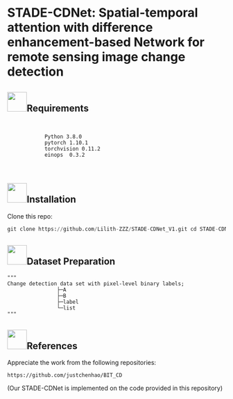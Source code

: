 # STADE-CDNet: Spatial-temporal attention with difference enhancement-based Network for remote sensing image change detection
## <img src="https://github.com/Lilith-ZZZ/STADE-CDNet_V1/blob/main/image/1%20(2).png" width="45" height="45">Requirements
<img src="https://github.com/Lilith-ZZZ/STADE-CDNet_V1/blob/main/image/33.png" width="15" height="15"><img src="https://github.com/Lilith-ZZZ/STADE-CDNet_V1/blob/main/image/33.png" width="15" height="15"><img src="https://github.com/Lilith-ZZZ/STADE-CDNet_V1/blob/main/image/33.png" width="15" height="15">
                
                Python 3.8.0
                pytorch 1.10.1
                torchvision 0.11.2
                einops  0.3.2
                
<img src="https://github.com/Lilith-ZZZ/STADE-CDNet_V1/blob/main/image/33.png" width="15" height="15"><img src="https://github.com/Lilith-ZZZ/STADE-CDNet_V1/blob/main/image/33.png" width="15" height="15"><img src="https://github.com/Lilith-ZZZ/STADE-CDNet_V1/blob/main/image/33.png" width="15" height="15">
## <img src="https://github.com/Lilith-ZZZ/STADE-CDNet_V1/blob/main/image/5.png" width="45" height="45">Installation
Clone this repo:
```python
git clone https://github.com/Lilith-ZZZ/STADE-CDNet_V1.git cd STADE-CDNet
 ```
                
## <img src="https://github.com/Lilith-ZZZ/STADE-CDNet_V1/blob/main/image/7.png" width="45" height="45">Dataset Preparation

```
"""
Change detection data set with pixel-level binary labels;
                ├─A
                ├─B
                ├─label
                └─list
"""
```


## <img src="https://github.com/Lilith-ZZZ/STADE-CDNet_V1/blob/main/image/6.png" width="45" height="45">References
 
Appreciate the work from the following repositories:
```
https://github.com/justchenhao/BIT_CD 
```
(Our STADE-CDNet is implemented on the code provided in this repository)
